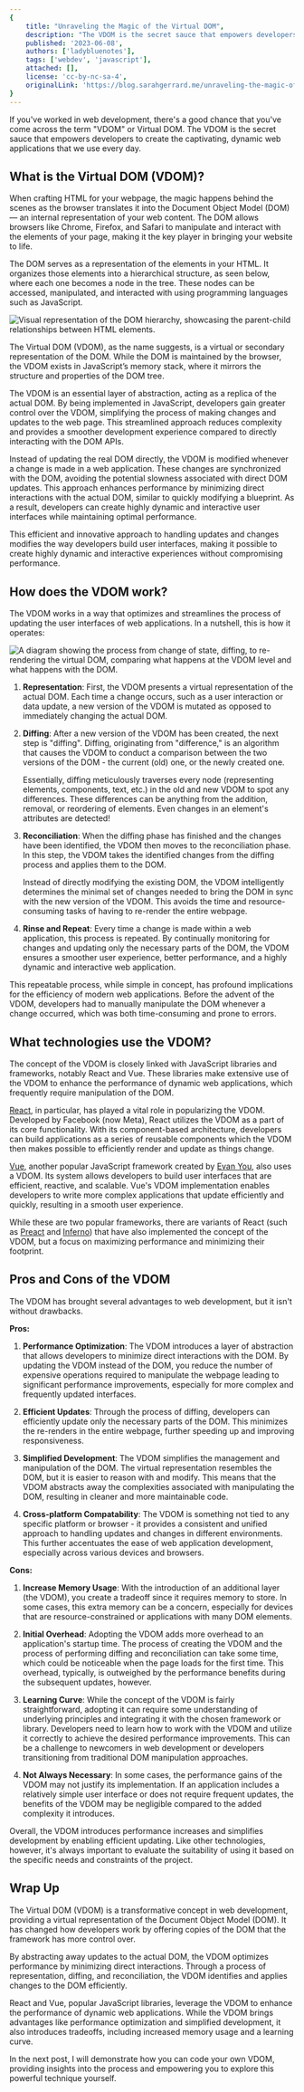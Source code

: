 ```yaml
---
{
    title: "Unraveling the Magic of the Virtual DOM",
    description: "The VDOM is the secret sauce that empowers developers to create the captivating, dynamic web applications that we use every day.",
    published: '2023-06-08',
    authors: ['ladybluenotes'],
    tags: ['webdev', 'javascript'],
    attached: [],
    license: 'cc-by-nc-sa-4',
    originalLink: 'https://blog.sarahgerrard.me/unraveling-the-magic-of-the-virtual-dom'
}
---
```


If you've worked in web development, there's a good chance that you've come across the term "VDOM" or Virtual DOM. The VDOM is the secret sauce that empowers developers to create the captivating, dynamic web applications that we use every day.

## What is the Virtual DOM (VDOM)?

When crafting HTML for your webpage, the magic happens behind the scenes as the browser translates it into the Document Object Model (DOM) — an internal representation of your web content. The DOM allows browsers like Chrome, Firefox, and Safari to manipulate and interact with the elements of your page, making it the key player in bringing your website to life.

The DOM serves as a representation of the elements in your HTML. It organizes those elements into a hierarchical structure, as seen below, where each one becomes a node in the tree. These nodes can be accessed, manipulated, and interacted with using programming languages such as JavaScript.

![Visual representation of the DOM hierarchy, showcasing the parent-child relationships between HTML elements.](./htmltree.png)

The Virtual DOM (VDOM), as the name suggests, is a virtual or secondary representation of the DOM. While the DOM is maintained by the browser, the VDOM exists in JavaScript’s memory stack, where it mirrors the structure and properties of the DOM tree.

The VDOM is an essential layer of abstraction, acting as a replica of the actual DOM. By being implemented in JavaScript, developers gain greater control over the VDOM, simplifying the process of making changes and updates to the web page. This streamlined approach reduces complexity and provides a smoother development experience compared to directly interacting with the DOM APIs.

Instead of updating the real DOM directly, the VDOM is modified whenever a change is made in a web application. These changes are synchronized with the DOM, avoiding the potential slowness associated with direct DOM updates. This approach enhances performance by minimizing direct interactions with the actual DOM, similar to quickly modifying a blueprint. As a result, developers can create highly dynamic and interactive user interfaces while maintaining optimal performance.

This efficient and innovative approach to handling updates and changes modifies the way developers build user interfaces, making it possible to create highly dynamic and interactive experiences without compromising performance.

## How does the VDOM work?

The VDOM works in a way that optimizes and streamlines the process of updating the user interfaces of web applications. In a nutshell, this is how it operates:

![A diagram showing the process from change of state, diffing, to re-rendering the virtual DOM, comparing what happens at the VDOM level and what happens with the DOM.](./virtualdom.png)

1. **Representation**: First, the VDOM presents a virtual representation of the actual DOM. Each time a change occurs, such as a user interaction or data update, a new version of the VDOM is mutated as opposed to immediately changing the actual DOM.

2. **Diffing**: After a new version of the VDOM has been created, the next step is "diffing". Diffing, originating from "difference," is an algorithm that causes the VDOM to conduct a comparison between the two versions of the DOM - the current (old) one, or the newly created one.

    Essentially, diffing meticulously traverses every node (representing elements, components, text, etc.) in the old and new VDOM to spot any differences. These differences can be anything from the addition, removal, or reordering of elements. Even changes in an element's attributes are detected!

3. **Reconciliation**: When the diffing phase has finished and the changes have been identified, the VDOM then moves to the reconciliation phase. In this step, the VDOM takes the identified changes from the diffing process and applies them to the DOM.

    Instead of directly modifying the existing DOM, the VDOM intelligently determines the minimal set of changes needed to bring the DOM in sync with the new version of the VDOM. This avoids the time and resource-consuming tasks of having to re-render the entire webpage.

4. **Rinse and Repeat**: Every time a change is made within a web application, this process is repeated. By continually monitoring for changes and updating only the necessary parts of the DOM, the VDOM ensures a smoother user experience, better performance, and a highly dynamic and interactive web application.

This repeatable process, while simple in concept, has profound implications for the efficiency of modern web applications. Before the advent of the VDOM, developers had to manually manipulate the DOM whenever a change occurred, which was both time-consuming and prone to errors.

## What technologies use the VDOM?

The concept of the VDOM is closely linked with JavaScript libraries and frameworks, notably React and Vue. These libraries make extensive use of the VDOM to enhance the performance of dynamic web applications, which frequently require manipulation of the DOM.

[React](https://react.dev/), in particular, has played a vital role in popularizing the VDOM. Developed by Facebook (now Meta), React utilizes the VDOM as a part of its core functionality. With its component-based architecture, developers can build applications as a series of reusable components which the VDOM then makes possible to efficiently render and update as things change.

[Vue](https://vuejs.org/), another popular JavaScript framework created by [Evan You](https://evanyou.me/), also uses a VDOM. Its system allows developers to build user interfaces that are efficient, reactive, and scalable. Vue's VDOM implementation enables developers to write more complex applications that update efficiently and quickly, resulting in a smooth user experience.

While these are two popular frameworks, there are variants of React (such as [Preact](https://preactjs.com/) and [Inferno](https://www.infernojs.org/)) that have also implemented the concept of the VDOM, but a focus on maximizing performance and minimizing their footprint.

## Pros and Cons of the VDOM

The VDOM has brought several advantages to web development, but it isn't without drawbacks.

**Pros:**

1. **Performance Optimization**: The VDOM introduces a layer of abstraction that allows developers to minimize direct interactions with the DOM. By updating the VDOM instead of the DOM, you reduce the number of expensive operations required to manipulate the webpage leading to significant performance improvements, especially for more complex and frequently updated interfaces.

2. **Efficient Updates**: Through the process of diffing, developers can efficiently update only the necessary parts of the DOM. This minimizes the re-renders in the entire webpage, further speeding up and improving responsiveness.

3. **Simplified Development**: The VDOM simplifies the management and manipulation of the DOM. The virtual representation resembles the DOM, but it is easier to reason with and modify. This means that the VDOM abstracts away the complexities associated with manipulating the DOM, resulting in cleaner and more maintainable code.

4. **Cross-platform Compatability**: The VDOM is something not tied to any specific platform or browser - it provides a consistent and unified approach to handling updates and changes in different environments. This further accentuates the ease of web application development, especially across various devices and browsers.

**Cons:**

1. **Increase Memory Usage**: With the introduction of an additional layer (the VDOM), you create a tradeoff since it requires memory to store. In some cases, this extra memory can be a concern, especially for devices that are resource-constrained or applications with many DOM elements.

2. **Initial Overhead**: Adopting the VDOM adds more overhead to an application's startup time. The process of creating the VDOM and the process of performing diffing and reconciliation can take some time, which could be noticeable when the page loads for the first time. This overhead, typically, is outweighed by the performance benefits during the subsequent updates, however.

3. **Learning Curve**: While the concept of the VDOM is fairly straightforward, adopting it can require some understanding of underlying principles and integrating it with the chosen framework or library. Developers need to learn how to work with the VDOM and utilize it correctly to achieve the desired performance improvements. This can be a challenge to newcomers in web development or developers transitioning from traditional DOM manipulation approaches.

4. **Not Always Necessary**: In some cases, the performance gains of the VDOM may not justify its implementation. If an application includes a relatively simple user interface or does not require frequent updates, the benefits of the VDOM may be negligible compared to the added complexity it introduces.

Overall, the VDOM introduces performance increases and simplifies development by enabling efficient updating. Like other technologies, however, it's always important to evaluate the suitability of using it based on the specific needs and constraints of the project.

## Wrap Up

The Virtual DOM (VDOM) is a transformative concept in web development, providing a virtual representation of the Document Object Model (DOM). It has changed how developers work by offering copies of the DOM that the framework has more control over.

By abstracting away updates to the actual DOM, the VDOM optimizes performance by minimizing direct interactions. Through a process of representation, diffing, and reconciliation, the VDOM identifies and applies changes to the DOM efficiently.

React and Vue, popular JavaScript libraries, leverage the VDOM to enhance the performance of dynamic web applications. While the VDOM brings advantages like performance optimization and simplified development, it also introduces tradeoffs, including increased memory usage and a learning curve.

In the next post, I will demonstrate how you can code your own VDOM, providing insights into the process and empowering you to explore this powerful technique yourself.
